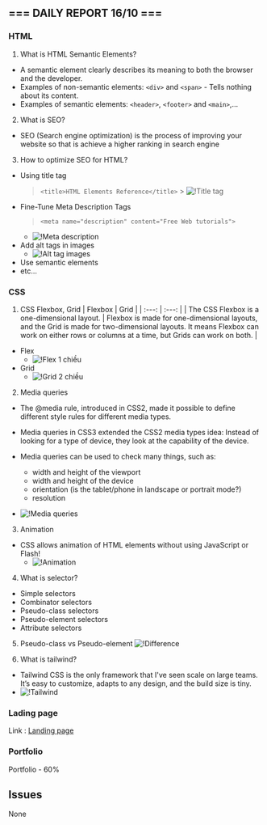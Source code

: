 ## === DAILY REPORT 16/10 ===

### HTML

1. What is HTML Semantic Elements?

- A semantic element clearly describes its meaning to both the browser and the developer.
- Examples of non-semantic elements: `<div>` and `<span>` - Tells nothing about its content.
- Examples of semantic elements: `<header>`, `<footer>` and `<main>`,...

2. What is SEO?

- SEO (Search engine optimization) is the process of improving your website so that is achieve a higher ranking in search engine

3. How to optimize SEO for HTML?

- Using title tag
  > `<title>HTML Elements Reference</title>` > ![!Title tag](https://www.w3schools.com/html/pagetitle.jpg)
- Fine-Tune Meta Description Tags
  > `<meta name="description" content="Free Web tutorials">`
  - ![!Meta description](https://www.inmotionhosting.com/support/wp-content/uploads/2011/09/edu_website-design_104_meta-description_meta-description-3.gif)
- Add alt tags in images
  - ![!Alt tag images](https://media.geeksforgeeks.org/wp-content/cdn-uploads/20190527171149/alt.png)
- Use semantic elements
- etc...

### CSS

1. CSS Flexbox, Grid
   | Flexbox | Grid |
   | :---: | :---: |
   | The CSS Flexbox is a one-dimensional layout. | Flexbox is made for one-dimensional layouts, and the Grid is made for two-dimensional layouts. It means Flexbox can work on either rows or columns at a time, but Grids can work on both. |

- Flex
  - ![!Flex 1 chiều](https://images.viblo.asia/d4ac0aa6-cfb6-4ee3-8dbb-9e8896da2fc5.png)
- Grid
  - ![!Grid 2 chiều](https://images.viblo.asia/2b7b1eea-6e01-4266-af91-0e167d36fcb4.png)

2. Media queries

- The @media rule, introduced in CSS2, made it possible to define different style rules for different media types.
- Media queries in CSS3 extended the CSS2 media types idea: Instead of looking for a type of device, they look at the capability of the device.

- Media queries can be used to check many things, such as:
  - width and height of the viewport
  - width and height of the device
  - orientation (is the tablet/phone in landscape or portrait mode?)
  - resolution
- ![!Media queries](https://i.ytimg.com/vi/WlXrPN6S9Zs/maxresdefault.jpg)

3. Animation

- CSS allows animation of HTML elements without using JavaScript or Flash!
  - ![!Animation](https://codemyui.com/wp-content/uploads/2016/09/a-set-of-animated-css-spinners.gif)

4. What is selector?

- Simple selectors
- Combinator selectors
- Pseudo-class selectors
- Pseudo-element selectors
- Attribute selectors

5. Pseudo-class vs Pseudo-element
   ![!Difference](https://w3reign.com/wp-content/uploads/2017/03/pseudo-class.jpg)

6. What is tailwind?

- Tailwind CSS is the only framework that I've seen scale
  on large teams. It’s easy to customize, adapts to any design,
  and the build size is tiny.
- ![!Tailwind](https://www.freecodecamp.org/news/content/images/2022/08/img6-1.PNG)

### Lading page

Link : [Landing page](https://res.cloudinary.com/dz209s6jk/image/upload/v1678467192/Challenges/wxtaaykfir5gdxztr2ho.jpg)

### Portfolio

Portfolio - 60%

## Issues

None
